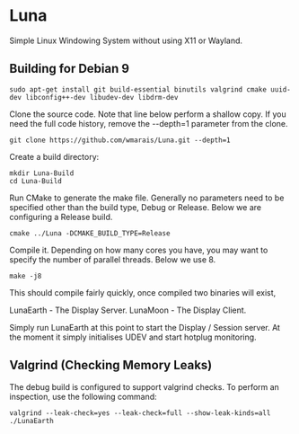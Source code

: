 # Luna
Simple Linux Windowing System without using X11 or Wayland.

## Building for Debian 9


```
sudo apt-get install git build-essential binutils valgrind cmake uuid-dev libconfig++-dev libudev-dev libdrm-dev
```

Clone the source code. Note that line below perform a shallow copy. If you need
the full code history, remove the --depth=1 parameter from the clone.

```
git clone https://github.com/wmarais/Luna.git --depth=1
```

Create a build directory:

```
mkdir Luna-Build
cd Luna-Build
```

Run CMake to generate the make file. Generally no parameters need to be
specified other than the build type, Debug or Release. Below we are configuring
a Release build.

```
cmake ../Luna -DCMAKE_BUILD_TYPE=Release
```

Compile it. Depending on how many cores you have, you may want to specify the
number of parallel threads. Below we use 8.

```
make -j8
```

This should compile fairly quickly, once compiled two binaries will exist,

LunaEarth - The Display Server.
LunaMoon - The Display Client.

Simply run LunaEarth at this point to start the Display / Session server. At the
moment it simply initialises UDEV and start hotplug monitoring.


## Valgrind (Checking Memory Leaks)
The debug build is configured to support valgrind checks. To perform an
inspection, use the following command:

```
valgrind --leak-check=yes --leak-check=full --show-leak-kinds=all ./LunaEarth
```